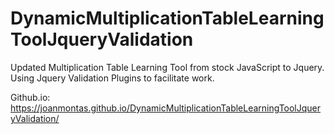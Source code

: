 # DynamicMultiplicationTableLearningToolJqueryValidation

Updated Multiplication Table Learning Tool from stock JavaScript to Jquery.
Using Jquery Validation Plugins to facilitate work.

Github.io: https://joanmontas.github.io/DynamicMultiplicationTableLearningToolJqueryValidation/
